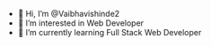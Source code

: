 - 👋 Hi, I’m @Vaibhavishinde2
- 👀 I’m interested in Web Developer
- 🌱 I’m currently learning Full Stack Web Developer

<!---
Vaibhavishinde2/Vaibhavishinde2 is a ✨ special ✨ repository because its `README.md` (this file) appears on your GitHub profile.
You can click the Preview link to take a look at your changes.
--->
